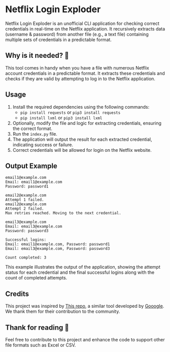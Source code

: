# Netflix Login Exploder

Netflix Login Exploder is an unofficial CLI application for checking correct credentials in real-time on the Netflix application. It recursively extracts data (username & password) from another file (e.g., a text file) containing multiple sets of credentials in a predictable format.

## Why is it needed? 🤔

This tool comes in handy when you have a file with numerous Netflix account credentials in a predictable format. It extracts these credentials and checks if they are valid by attempting to log in to the Netflix application.

## Usage

1. Install the required dependencies using the following commands:
    - ```pip install requests``` or ```pip3 install requests```
    - ```pip install lxml``` or ```pip3 install lxml```
2. Optionally, modify the file and logic for extracting credentials, ensuring the correct format.
3. Run the `index.py` file.
4. The application will output the result for each extracted credential, indicating success or failure.
5. Correct credentials will be allowed for login on the Netflix website.

## Output Example

    email1@example.com
    Email: email1@example.com
    Password: password1
    
    email2@example.com
    Attempt 1 failed.
    email2@example.com
    Attempt 2 failed.
    Max retries reached. Moving to the next credential.
    
    email3@example.com
    Email: email3@example.com
    Password: password3
    
    Successful logins:
    Email: email1@example.com, Password: password1
    Email: email3@example.com, Password: password3
    
    Count completed: 3

This example illustrates the output of the application, showing the attempt status for each credential and the final successful logins along with the count of completed attempts.

## Credits

This project was inspired by [This repo](https://github.com/GooogIe/Netflix-login-API), a similar tool developed by [GooogIe](https://github.com/GooogIe/). We thank them for their contribution to the community.

## Thank for reading 💙
Feel free to contribute to this project and enhance the code to support other file formats such as Excel or CSV.